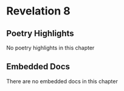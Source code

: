 # Revelation 8

## Poetry Highlights

No poetry highlights in this chapter

## Embedded Docs

There are no embedded docs in this chapter

